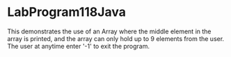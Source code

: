 # LabProgram118Java
This demonstrates the use of an Array where the middle element in the array is printed, and the array can only hold up to 9 elements from the user. The user at anytime enter '-1' to exit the program.
